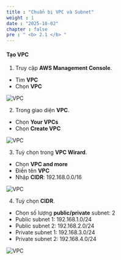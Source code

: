 ```yaml
---
title : "Chuẩn bị VPC và Subnet"
weight : 1 
date : "2025-10-02"
chapter : false
pre : " <b> 2.1 </b> "
---
```


#### Tạo VPC

1.	Truy cập **AWS Management Console**.
  +	Tìm **VPC**
  +	Chọn **VPC**

![VPC ](/images/prerequiste/vpc/VPC-setup-0.png?featherlight=false&width=90pc)

2.	Trong giao diện **VPC**.
  + Chọn **Your VPCs**
  + Chọn **Create VPC**

![VPC](/images/prerequiste/vpc/VPC-setup-1.png?featherlight=false&width=90pc)


3. Tuỳ chọn trong **VPC Wirard**.
  + Chọn **VPC and more**
  + Điền tên **VPC**
  + Nhập **CIDR**: 192.168.0.0/16
  

![VPC](/images/2.prerequisite/2.1.1.vpc.png)

4.	Tuỳ chọn **CIDR**.
  + Chọn số lượng **public/private** subnet: 2
  + Public subnet 1: 192.168.1.0/24
  + Public subnet 2: 192.168.2.0/24
  + Private subnet 1: 192.168.3.0/24
  + Private subnet 2: 192.168.4.0/24

![VPC](/images/2.prerequisite/2.1.2.vpc.png)